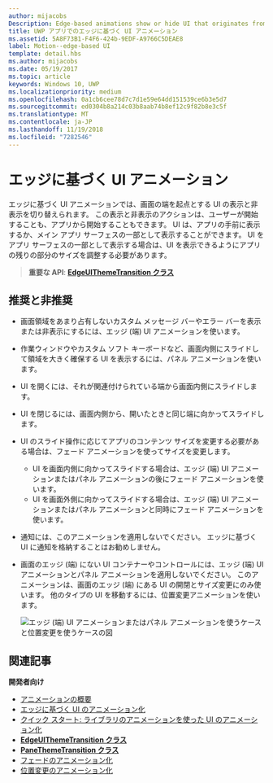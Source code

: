 ```yaml
---
author: mijacobs
Description: Edge-based animations show or hide UI that originates from the edge of the screen.
title: UWP アプリでのエッジに基づく UI アニメーション
ms.assetid: 5A8F73B1-F4F6-424b-9EDF-A9766C5DEAE8
label: Motion--edge-based UI
template: detail.hbs
ms.author: mijacobs
ms.date: 05/19/2017
ms.topic: article
keywords: Windows 10, UWP
ms.localizationpriority: medium
ms.openlocfilehash: 0a1cb6cee78d7c7d1e59e64dd151539ce6b3e5d7
ms.sourcegitcommit: ed0304b8a214c03b8aab74b8ef12c9f82b8e3c5f
ms.translationtype: MT
ms.contentlocale: ja-JP
ms.lasthandoff: 11/19/2018
ms.locfileid: "7282546"
---
```

# <a name="edge-based-ui-animations"></a>エッジに基づく UI アニメーション





エッジに基づく UI アニメーションでは、画面の端を起点とする UI の表示と非表示を切り替えられます。 この表示と非表示のアクションは、ユーザーが開始することも、アプリから開始することもできます。 UI は、アプリの手前に表示するか、メイン アプリ サーフェスの一部として表示することができます。 UI をアプリ サーフェスの一部として表示する場合は、UI を表示できるようにアプリの残りの部分のサイズを調整する必要があります。

> **重要な API**: [**EdgeUIThemeTransition クラス**](https://msdn.microsoft.com/library/windows/apps/hh702324)


## <a name="dos-and-donts"></a>推奨と非推奨


-   画面領域をあまり占有しないカスタム メッセージ バーやエラー バーを表示または非表示にするには、エッジ (端) UI アニメーションを使います。
-   作業ウィンドウやカスタム ソフト キーボードなど、画面内側にスライドして領域を大きく確保する UI を表示するには、パネル アニメーションを使います。
-   UI を開くには、それが関連付けられている端から画面内側にスライドします。
-   UI を閉じるには、画面内側から、開いたときと同じ端に向かってスライドします。
-   UI のスライド操作に応じてアプリのコンテンツ サイズを変更する必要がある場合は、フェード アニメーションを使ってサイズを変更します。
    -   UI を画面内側に向かってスライドする場合は、エッジ (端) UI アニメーションまたはパネル アニメーションの後にフェード アニメーションを使います。
    -   UI を画面外側に向かってスライドする場合は、エッジ (端) UI アニメーションまたはパネル アニメーションと同時にフェード アニメーションを使います。
-   通知には、このアニメーションを適用しないでください。 エッジに基づく UI に通知を格納することはお勧めしません。
-   画面のエッジ (端) にない UI コンテナーやコントロールには、エッジ (端) UI アニメーションとパネル アニメーションを適用しないでください。 このアニメーションは、画面のエッジ (端) にある UI の開閉とサイズ変更にのみ使います。 他のタイプの UI を移動するには、位置変更アニメーションを使います。

    ![エッジ (端) UI アニメーションまたはパネル アニメーションを使うケースと位置変更を使うケースの図](images/edgevsreposition.png)

## <a name="related-articles"></a>関連記事


**開発者向け**
* [アニメーションの概要](https://msdn.microsoft.com/library/windows/apps/mt187350)
* [エッジに基づく UI のアニメーション化](https://msdn.microsoft.com/library/windows/apps/xaml/jj649428)
* [クイック スタート: ライブラリのアニメーションを使った UI のアニメーション化](https://msdn.microsoft.com/library/windows/apps/xaml/hh452703)
* [**EdgeUIThemeTransition クラス**](https://msdn.microsoft.com/library/windows/apps/hh702324)
* [**PaneThemeTransition クラス**](https://msdn.microsoft.com/library/windows/apps/hh969160)
* [フェードのアニメーション化](https://msdn.microsoft.com/library/windows/apps/xaml/jj649429)
* [位置変更のアニメーション化](https://msdn.microsoft.com/library/windows/apps/xaml/jj649434)

 

 




